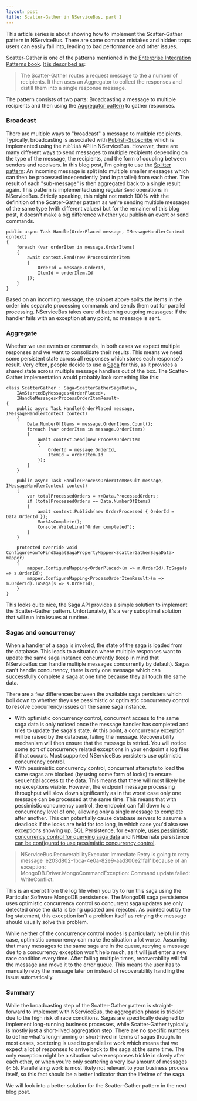 ```yaml
---
layout: post
title: Scatter-Gather in NServiceBus, part 1
---
```


This article series is about showing how to implement the Scatter-Gather pattern in NServiceBus. There are some common mistakes and hidden traps users can easily fall into, leading to bad performance and other issues.

Scatter-Gather is one of the patterns mentioned in the [Enterprise Integration Patterns book](https://www.amazon.com/Enterprise-Integration-Patterns-Designing-Deploying/dp/0321200683). [It is described as](https://www.enterpriseintegrationpatterns.com/patterns/messaging/BroadcastAggregate.html):

> The Scatter-Gather routes a request message to the a number of recipients. It then uses an Aggregator to collect the responses and distill them into a single response message.

The pattern consists of two parts: Broadcasting a message to multiple recipients and then using the [Aggregator pattern](https://www.enterpriseintegrationpatterns.com/patterns/messaging/Aggregator.html) to gather responses.


### Broadcast

There are multiple ways to "broadcast" a message to multiple recipients. Typically, broadcasting is associated with [Publish-Subscribe](https://www.enterpriseintegrationpatterns.com/patterns/messaging/PublishSubscribeChannel.html) which is implemented using the `Publish` API in NServiceBus. However, there are many different ways to send messages to multiple recipients depending on the type of the message, the recipients, and the form of coupling between senders and receivers.
In this blog post, I'm going to use the [Splitter pattern](https://www.enterpriseintegrationpatterns.com/patterns/messaging/Sequencer.html): An incoming message is split into multiple smaller messages which can then be processed independently (and in parallel) from each other. The result of each "sub-message" is then aggregated back to a single result again. This pattern is implemented using regular `Send` operations in NServiceBus. Strictly speaking, this might not match 100% with the definition of the Scatter-Gather pattern as we're sending multiple messages of the same type (with different values) but for the remainer of this blog post, it doesn't make a big difference whether you publish an event or send commands.

```
public async Task Handle(OrderPlaced message, IMessageHandlerContext context)
{
    foreach (var orderItem in message.OrderItems)
    {
        await context.Send(new ProcessOrderItem
        {
            OrderId = message.OrderId,
            ItemId = orderItem.Id
        });
    }
}
```

Based on an incoming message, the snippet above splits the items in the order into separate processing commands and sends them out for parallel processing. NServiceBus takes care of batching outgoing messages: If the handler fails with an exception at any point, no message is sent.

### Aggregate

Whether we use events or commands, in both cases we expect multiple responses and we want to consolidate their results. This means we need some persistent state across all responses which stores each response's result. Very often, people decide to use a [Saga](https://docs.particular.net/nservicebus/sagas) for this, as it provides a shared state across multiple message handlers out of the box. The Scatter-Gather implementation would probably look something like this:

```
class ScatterGather : Saga<ScatterGatherSagaData>,
    IAmStartedByMessages<OrderPlaced>,
    IHandleMessages<ProcessOrderItemResult>
{
    public async Task Handle(OrderPlaced message, IMessageHandlerContext context)
    {
        Data.NumberOfItems = message.OrderItems.Count();
        foreach (var orderItem in message.OrderItems)
        {
            await context.Send(new ProcessOrderItem
            {
                OrderId = message.OrderId,
                ItemId = orderItem.Id
            });
        }
    }

    public async Task Handle(ProcessOrderItemResult message, IMessageHandlerContext context)
    {
        var totalProcessedOrders = ++Data.ProcessedOrders;
        if (totalProcessedOrders == Data.NumberOfItems)
        {
            await context.Publish(new OrderProcessed { OrderId = Data.OrderId });
            MarkAsComplete();
            Console.WriteLine("Order completed");
        }
    }
    
    protected override void ConfigureHowToFindSaga(SagaPropertyMapper<ScatterGatherSagaData> mapper)
    {
        mapper.ConfigureMapping<OrderPlaced>(m => m.OrderId).ToSaga(s => s.OrderId);
        mapper.ConfigureMapping<ProcessOrderItemResult>(m => m.OrderId).ToSaga(s => s.OrderId);
    }
}
```

This looks quite nice, the Saga API provides a simple solution to implement the Scatter-Gather pattern. Unfortunately, it's a very suboptimal solution that will run into issues at runtime. 

### Sagas and concurrency

When a handler of a saga is invoked, the state of the saga is loaded from the database. This leads to a situation where multiple responses want to update the same saga instance concurrently (keep in mind that NServiceBus can handle multiple messages concurrently by default). Sagas can't handle concurrency, there is only one message which can successfully complete a saga at one time because they all touch the same data.

There are a few differences between the available saga persisters which boil down to whether they use pessimistic or optimistic concurrency control to resolve concurrency issues on the same saga instance.
* With optimistic concurrency control, concurrent access to the same saga data is only noticed once the message handler has completed and tries to update the saga's state. At this point, a concurrency exception will be raised by the database, failing the message. Recoverability mechanism will then ensure that the message is retried. You will notice some sort of concurrency related exceptions in your endpoint's log files if that occurs. Most supported NServiceBus persisters use optimistic concurrency control.
* With pessimistic concurrency control, concurrent attempts to load the same sagas are blocked (by using some form of locks) to ensure sequential access to the data. This means that there will most likely be no exceptions visible. However, the endpoint message processing throughput will slow down significantly as in the worst case only one message can be processed at the same time. This means that with pessimistic concurrency control, the endpoint can fall down to a concurrency level of one, allowing only a single message to complete after another. This can potentially cause database servers to assume a deadlock if the locks are held for too long, in which case you'd also see exceptions showing up. SQL Persistence, for example, [uses pessimistic concurrency control for querying saga data](https://docs.particular.net/persistence/sql/saga-concurrency#concurrent-access-to-existing-saga-instances) and NHibernate persistence [can be configured to use pessimistic concurrency control](https://docs.particular.net/persistence/nhibernate/saga-concurrency#adjusting-the-locking-strategy).

> NServiceBus.RecoverabilityExecutor Immediate Retry is going to retry message 'e203d802-1bca-4e0a-82e9-aad300e21fa1' because of an exception:  
>    MongoDB.Driver.MongoCommandException: Command update failed: WriteConflict.

This is an exerpt from the log file when you try to run this saga using the Particular Software MongoDB persistence. The MongoDB saga persistence uses optimistic concurrency control so concurrent saga updates are only detected once the data is being updated and rejected. As pointed out by the log statement, this exception isn't a problem itself as retrying the message should usually solve this problem.

While neither of the concurrency control modes is particularly helpful in this case, optimistic concurrency can make the situation a lot worse. Assuming that many messages to the same saga are in the queue, retrying a message due to a concurrency exception won't help much, as it will just enter a new race condition every time. After failing multiple times, recoverability will fail the message and move it to the error queue. This means the user has to manually retry the message later on instead of recoverability handling the issue automatically.

### Summary

While the broadcasting step of the Scatter-Gather pattern is straight-forward to implement with NServiceBus, the aggregation phase is trickier due to the high risk of race conditions. Sagas are specifically designed to implement long-running business processes, while Scatter-Gather typically is mostly just a short-lived aggregation step. There are no specific numbers to define what's long-running or short-lived in terms of sagas though. In most cases, scattering is used to parallelize work which means that we expect a lot of responses to arrive back to the saga at the same time. The only exception might be a situation where responses trickle in slowly after each other, or when you're only scattering a very low amount of messages (< 5).
Parallelizing work is most likely not relevant to your business process itself, so this fact should be a better indicator than the lifetime of the saga. 

We will look into a better solution for the Scatter-Gather pattern in the next blog post.
